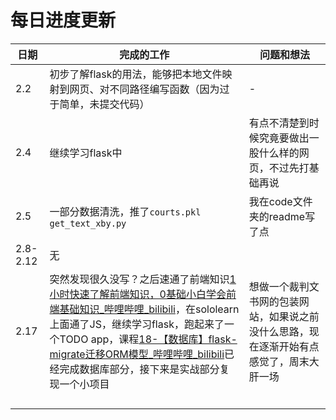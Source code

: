 # 每日进度更新



| 日期     | 完成的工作                                                   | 问题和想法                                                   |
| -------- | ------------------------------------------------------------ | ------------------------------------------------------------ |
| 2.2      | 初步了解flask的用法，能够把本地文件映射到网页、对不同路径编写函数（因为过于简单，未提交代码） | -                                                            |
| 2.4      | 继续学习flask中                                              | 有点不清楚到时候究竟要做出一股什么样的网页，不过先打基础再说 |
| 2.5      | 一部分数据清洗，推了`courts.pkl` `get_text_xby.py`           | 我在code文件夹的readme写了点                                 |
| 2.8-2.12 | 无                                                           |                                                              |
| 2.17     | 突然发现很久没写？之后速通了前端知识[1小时快速了解前端知识，0基础小白学会前端基础知识_哔哩哔哩_bilibili](https://www.bilibili.com/video/BV13E411B7PF/?vd_source=908d2a15c43b320f8a255335fe7b9247)，在sololearn上面通了JS，继续学习flask，跑起来了一个TODO app，课程[18-【数据库】flask-migrate迁移ORM模型_哔哩哔哩_bilibili](https://www.bilibili.com/video/BV17r4y1y7jJ?p=18&vd_source=908d2a15c43b320f8a255335fe7b9247)已经完成数据库部分，接下来是实战部分复现一个小项目 | 想做一个裁判文书网的包装网站，如果说之前没什么思路，现在逐渐开始有点感觉了，周末大肝一场 |
|          |                                                              |                                                              |
|          |                                                              |                                                              |
|          |                                                              |                                                              |
|          |                                                              |                                                              |



